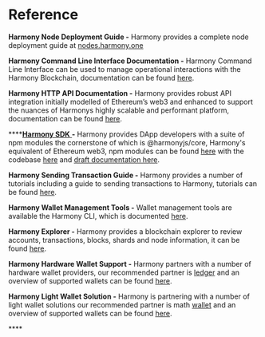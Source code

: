 # Reference

**Harmony Node Deployment Guide -** Harmony provides a complete node deployment guide at [nodes.harmony.one](https://nodes.harmony.one/)

**Harmony Command Line Interface Documentation -** Harmony Command Line Interface can be used to manage operational interactions with the Harmony Blockchain, documentation can be found [here](https://docs.harmony.one/home/basics/overview/harmony-cli).

**Harmony HTTP API Documentation -** Harmony provides robust API integration initially modelled of Ethereum’s web3 and enhanced to support the nuances of Harmonys highly scalable and performant platform, documentation can be found [here](https://api.os.hmny.io).

\*\*\*\*[**Harmony SDK** ](../developers/sdk.md)**-** Harmony provides DApp developers with a suite of npm modules the cornerstone of which is @harmonyjs/core, Harmony's equivalent of Ethereum web3, npm modules can be found [here](https://www.npmjs.com/search?q=%40harmony-js) with the codebase [here](https://github.com/harmony-one/sdk) and [draft documentation here](https://harmony-js-sdk-doc.s3-us-west-1.amazonaws.com/index.html). 

**Harmony Sending Transaction Guide -** Harmony provides a number of tutorials including a guide to sending transactions to Harmony, tutorials can be found [here](https://docs.harmony.one/home/basics/overview/harmony-cli/send-tx).

**Harmony Wallet Management Tools -** Wallet management tools are available the Harmony CLI, which is documented [here](../wallets/harmony-cli/).

**Harmony Explorer -** Harmony provides a blockchain explorer to review accounts, transactions, blocks, shards and node information, it can be found [here](https://explorer.harmony.one/#/).

**Harmony Hardware Wallet Support -** Harmony partners with a number of hardware wallet providers, our recommended partner is [ledger](https://www.ledger.com/) and an overview of supported wallets can be found [here](../wallets/).

**Harmony Light Wallet Solution -** Harmony is partnering with a number of light wallet solutions our recommended partner is math [wallet](https://www.mathwallet.org/en/) and an overview of supported wallets can be found [here](../wallets/).

\*\*\*\*

